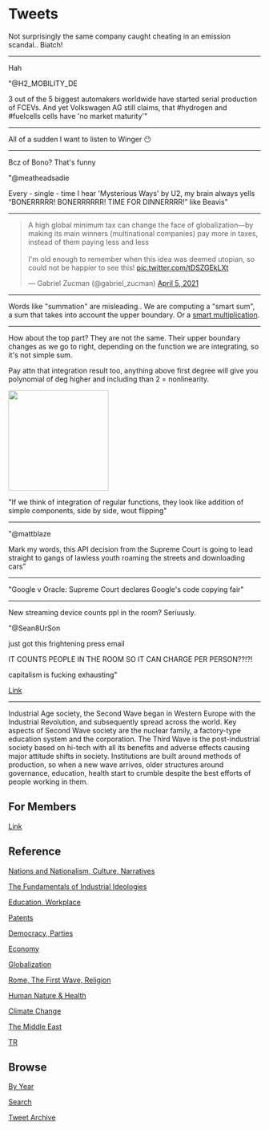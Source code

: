 # Tweets

Not surprisingly the same company caught cheating in an emission
scandal.. Biatch!

---

Hah

"@H2_MOBILITY_DE

3 out of the 5 biggest automakers worldwide have started serial
production of FCEVs. And yet Volkswagen AG still claims, that
\#hydrogen and \#fuelcells cells have 'no market maturity'"

---

All of a sudden I want to listen to Winger 😶

---

Bcz of Bono? That's funny 

"@meatheadsadie

Every - single - time I hear 'Mysterious Ways' by U2, my brain always
yells “BONERRRRR! BONERRRRRR! TIME FOR DINNERRRR!” like Beavis"

---

<blockquote class="twitter-tweet"><p lang="en" dir="ltr">A high global minimum tax can change the face of globalization—by making its main winners (multinational companies) pay more in taxes, instead of them paying less and less<br><br>I&#39;m old enough to remember when this idea was deemed utopian, so could not be happier to see this! <a href="https://t.co/tDSZGEkLXt">pic.twitter.com/tDSZGEkLXt</a></p>&mdash; Gabriel Zucman (@gabriel_zucman) <a href="https://twitter.com/gabriel_zucman/status/1379115765194846209?ref_src=twsrc%5Etfw">April 5, 2021</a></blockquote> <script async src="https://platform.twitter.com/widgets.js" charset="utf-8"></script>

---

Words like "summation" are misleading.. We are computing a "smart
sum", a sum that takes into account the upper boundary. Or a [smart
multiplication](https://betterexplained.com/articles/a-calculus-analogy-integrals-as-multiplication/).

---

How about the top part? They are not the same. Their upper boundary
changes as we go to right, depending on the function we are
integrating, so it's not simple sum.

Pay attn that integration result too, anything above first degree will
give you polynomial of deg higher and including than 2 = nonlinearity.

<img width="200" src="https://pbs.twimg.com/media/EyNNfspWEAQht1Y?format=jpg&name=small"/>

"If we think of integration of regular functions, they look like
addition of simple components, side by side, wout flipping"

---

"@mattblaze

Mark my words, this API decision from the Supreme Court is going to
lead straight to gangs of lawless youth roaming the streets and
downloading cars"

---

"Google v Oracle: Supreme Court declares Google's code copying fair"

---

New streaming device counts ppl in the room? Seriuusly.

"@Sean8UrSon

just got this frightening press email 

IT COUNTS PEOPLE IN THE ROOM SO IT CAN CHARGE PER PERSON??!?!

capitalism is fucking exhausting"

[Link](https://twitter.com/Sean8UrSon/status/1379156103557120001)

---

Industrial Age society, the Second Wave began in Western Europe with
the Industrial Revolution, and subsequently spread across the
world. Key aspects of Second Wave society are the nuclear family, a
factory-type education system and the corporation. The Third Wave is
the post-industrial society based on hi-tech with all its benefits and
adverse effects causing major attitude shifts in society. Institutions
are built around methods of production, so when a new wave arrives,
older structures around governance, education, health start to crumble
despite the best efforts of people working in them.

## For Members

[Link](https://thirdwave-members.herokuapp.com)

## Reference

[Nations and Nationalism, Culture, Narratives](/2013/02/nations-and-nationalism.md)

[The Fundamentals of Industrial Ideologies](/2011/04/fundamentals-of-industrial-ideologies.md)

[Education, Workplace](2017/09/education-workplace.md)

[Patents](/2018/09/patents.md)

[Democracy, Parties](/2016/11/democracy.md)

[Economy](/2018/05/economy.md)

[Globalization](/2018/09/globalization.md)

[Rome, The First Wave, Religion](/2017/12/rome.md)

[Human Nature & Health](/2020/07/human-nature.md)

[Climate Change](/2018/12/climate.md)

[The Middle East](/2019/07/middleeast.md)

[TR](../tr)

## Browse

[By Year](years.md)

[Search](search.html)

[Tweet Archive](/tweets/README.md)


